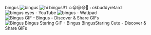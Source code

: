 bingus
<img src="https://i.ytimg.com/vi/8Im7siNR8Ug/maxresdefault.jpg" alt="bingus"/>
<img src="https://i.redd.it/l58auzpyw5p51.jpg" alt="hi bingus!!1 ☺😀😃😄🤗 : okbuddyretard"/>
<img src="https://i.ytimg.com/vi/1SYG76rpiJQ/hqdefault.jpg" alt="bingus eyes - YouTube"/>
<img src="https://img.wattpad.com/cover/244004496-288-k422124.jpg" alt="bingus - Wattpad"/>
<img src="https://media1.tenor.com/images/1ca2c08a63362c20c409544f604dc527/tenor.gif?itemid=18716705" alt="Bingus GIF - Bingus - Discover &amp; Share GIFs"/>
<img src="https://encrypted-tbn0.gstatic.com/images?q=tbn:ANd9GcQZBXOPXy_d-ZUHmRIuX5MCLZMYQi2DUSRlLA&amp;usqp=CAU" alt="Bingus Bingus Staring GIF - Bingus BingusStaring Cute - Discover &amp; Share  GIFs"/>
